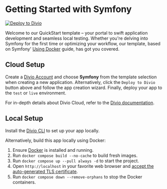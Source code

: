 # Getting Started with Symfony

[![Deploy to Divio](https://img.shields.io/badge/DEPLOY-TO%20DIVIO-DFFF67?logo=docker&logoColor=white&labelColor=333333)](https://control.divio.com/app/new/?template_url=https://github.com/divio/getting-started-with-php-symfony/archive/refs/heads/main.zip)

Welcome to our QuickStart template – your portal to swift application development and seamless local testing. Whether you're delving into Symfony for the first time or optimizing your workflow, our template, based on Symfony' [Using Docker](https://symfony.com/doc/current/setup/docker.html) guide, has got you covered.

## Cloud Setup

Create a [Divio Account](https://control.divio.com/) and choose **Symfony** from the template selection when creating a new application. Alternatively, click the `Deploy to Divio` button above and follow the app creation wizard. Finally, deploy your app to the `test` or `live` environment.

For in-depth details about Divio Cloud, refer to the [Divio documentation](https://docs.divio.com/introduction/).

## Local Setup

Install the [Divio CLI](https://github.com/divio/divio-cli) to set up your app locally.

Alternatively, build this app locally using Docker:

1. Ensure [Docker](https://docs.docker.com/get-docker/) is installed and running.
2. Run `docker compose build --no-cache` to build fresh images.
3. Run `docker compose up --pull always -d` to start the project.
4. Open `http://localhost` in your favorite web browser and [accept the auto-generated TLS certificate](https://stackoverflow.com/a/15076602/1352334).
5. Run `docker compose down --remove-orphans` to stop the Docker containers.
